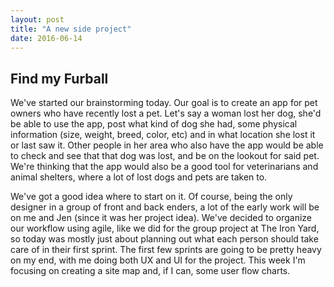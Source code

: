 ```yaml
---
layout: post
title: "A new side project"
date: 2016-06-14
---
```


<h2> Find my Furball </h2>

We've started our brainstorming today. Our goal is to create an app for pet owners who have recently lost a pet. Let's say a woman lost her dog, she'd be able to use the app, post what kind of dog she had, some physical information (size, weight, breed, color, etc) and in what location she lost it or last saw it. Other people in her area who also have the app would be able to check and see that that dog was lost, and be on the lookout for said pet. We're thinking that the app would also be a good tool for veterinarians and animal shelters, where a lot of lost dogs and pets are taken to. 

We've got a good idea where to start on it. Of course, being the only designer in a group of front and back enders, a lot of the early work will be on me and Jen (since it was her project idea). We've decided to organize our workflow using agile, like we did for the group project at The Iron Yard, so today was mostly just about planning out what each person should take care of in their first sprint. The first few sprints are going to be pretty heavy on my end, with me doing both UX and UI for the project. This week I'm focusing on creating a site map and, if I can, some user flow charts.